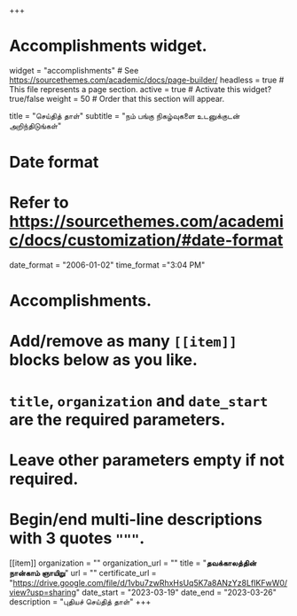 +++
# Accomplishments widget.
widget = "accomplishments"  # See https://sourcethemes.com/academic/docs/page-builder/
headless = true  # This file represents a page section.
active = true  # Activate this widget? true/false
weight = 50  # Order that this section will appear.

title = "செய்தித் தாள்"
subtitle = "நம் பங்கு நிகழ்வுகளை உடனுக்குடன் அறிந்திடுங்கள்"

# Date format
#   Refer to https://sourcethemes.com/academic/docs/customization/#date-format
date_format = "2006-01-02"
time_format ="3:04 PM"

# Accomplishments.
#   Add/remove as many `[[item]]` blocks below as you like.
#   `title`, `organization` and `date_start` are the required parameters.
#   Leave other parameters empty if not required.
#   Begin/end multi-line descriptions with 3 quotes `"""`.


[[item]]
  organization = ""
  organization_url = ""
  title = "**தவக்காலத்தின் நான்காம் ஞாயிறு**"
  url = ""
  certificate_url = "https://drive.google.com/file/d/1vbu7zwRhxHsUq5K7a8ANzYz8LfIKFwW0/view?usp=sharing"
  date_start = "2023-03-19"
  date_end = "2023-03-26"
  description = "புதியச் செய்தித் தாள்"
+++
